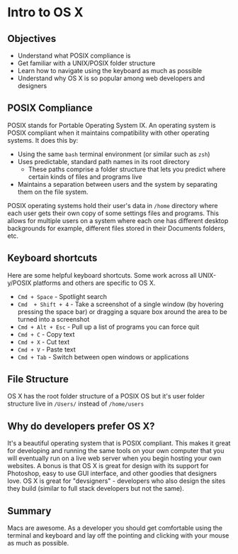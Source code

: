 # Intro to OS X

## Objectives

- Understand what POSIX compliance is
- Get familiar with a UNIX/POSIX folder structure
- Learn how to navigate using the keyboard as much as possible
- Understand why OS X is so popular among web developers and designers

## POSIX Compliance

POSIX stands for Portable Operating System IX. An operating system is POSIX compliant when it maintains compatibility with other operating systems. It does this by:

- Using the same `bash` terminal environment (or similar such as `zsh`)
- Uses predictable, standard path names in its root directory
  - These paths comprise a folder structure that lets you predict where certain kinds of files and programs live
- Maintains a separation between users and the system by separating them on the file system.

POSIX operating systems hold their user's data in `/home` directory where each user gets their own copy of some settings files and programs. This allows for multiple users on a system where each one has different desktop backgrounds for example, different files stored in their Documents folders, etc.

## Keyboard shortcuts

Here are some helpful keyboard shortcuts. Some work across all UNIX-y/POSIX platforms and others are specific to OS X.

- `Cmd + Space` - Spotlight search
- `Cmd  + Shift + 4` - Take a screenshot of a single window (by hovering pressing the space bar) or dragging a square box around the area to be turned into a screenshot
- `Cmd + Alt + Esc` - Pull up a list of programs you can force quit
- `Cmd + C` - Copy text
- `Cmd + X` - Cut text
- `Cmd + V` - Paste text
- `Cmd + Tab` - Switch between open windows or applications

## File Structure

OS X has the root folder structure of a POSIX OS but it's user folder structure live in `/Users/` instead of `/home/users`

## Why do developers prefer OS X?

It's a beautiful operating system that is POSIX compliant. This makes it great for developing and running the same tools on your own computer that you will eventually run on a live web server when you begin hosting your own websites. A bonus is that OS X is great for design with its support for Photoshop, easy to use GUI interface, and other goodies that designers love. OS X is great for "devsigners" - developers who also design the sites they build (similar to full stack developers but not the same).

## Summary

Macs are awesome. As a developer you should get comfortable using the terminal and keyboard and lay off the pointing and clicking with your mouse as much as possible.
